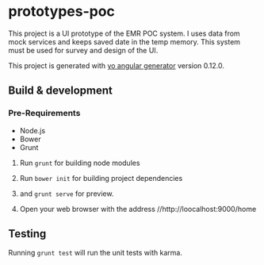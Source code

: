 # prototypes-poc

This project is a UI prototype of the EMR POC system. I uses data from mock services and keeps saved date in the temp memory. 
This system must be used for survey and design of the UI.

This project is generated with [yo angular generator](https://github.com/yeoman/generator-angular)
version 0.12.0.

## Build & development

### Pre-Requirements
- Node.js
- Bower
- Grunt

1. Run `grunt` for building node modules

2. Run `bower init` for building project dependencies

3. and `grunt serve` for preview.

2. Open your web browser with the address //http://loocalhost:9000/home

## Testing

Running `grunt test` will run the unit tests with karma.
